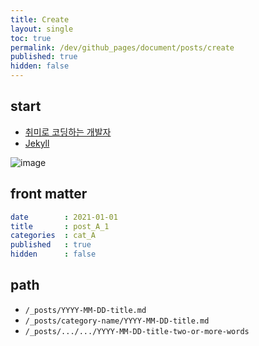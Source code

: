 ```yaml
---
title: Create
layout: single
toc: true
permalink: /dev/github_pages/document/posts/create
published: true
hidden: false
---
```


<head>
  <base target="_blank">
</head>



## start

- [취미로 코딩하는 개발자](https://devinlife.com/howto%20github%20pages/first-post/#1-posts-%ED%8F%B4%EB%8D%94%EC%97%90-%EA%B8%80-%EB%93%B1%EB%A1%9D%ED%95%98%EA%B8%B0)
- [Jekyll](https://jekyllrb.com/docs/posts/)

![image](https://user-images.githubusercontent.com/92285528/143201693-6cf3e85f-d9f3-483d-8288-c9015ac8d408.png)



## front matter

```yml
date        : 2021-01-01
title       : post_A_1
categories  : cat_A
published   : true
hidden      : false
```



## path

- `/_posts/YYYY-MM-DD-title.md`
- `/_posts/category-name/YYYY-MM-DD-title.md`
- `/_posts/.../.../YYYY-MM-DD-title-two-or-more-words`

